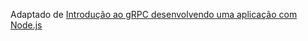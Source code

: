 Adaptado de [Introdução ao gRPC desenvolvendo uma aplicação com Node.js](https://medium.com/@leoo.farias/introdu%C3%A7%C3%A3o-ao-grpc-desenvolvendo-uma-api-com-node-js-d69dc13e86af)
